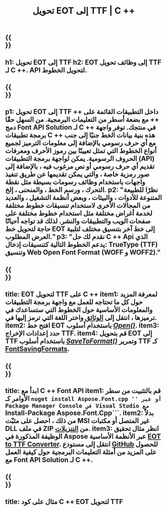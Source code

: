 ﻿---
translation: true
template: /_templates/conversion-child-cpp.md
title: تحويل EOT إلى TTF | C ++
description: قم بتحويل EOT إلى خطوط TTF باستخدام واجهة برمجة تطبيقات C ++. تعمل وظيفة التحويل على نظامي التشغيل Windows و Linux وفي أي بيئة تطوير تدعم C ++.
metakeywords: c ++ EOT إلى TTF , EOT إلى حلول TTF c ++ , EOT إلى TTF  converter cpp
url: /cpp/conversion/eot-to-ttf/
family: font
platformtag: cpp
feature: conversion
informat: CFF
outformat: TTF
faq: faqchild
otherformats: WOFF WOFF2
---

{{<section banner>}}
---
h1: تحويل EOT إلى TTF
h2: EOT إلى وظائف تحويل TTF لـ C ++. API لتحويل الخطوط.
---

{{<section overview>}}
---
p1: تحويل EOT إلى TTF داخل التطبيقات القائمة على ++ ++ مع بضعة أسطر من التعليمات البرمجية. من السهل حقًا دمج Font API Solution لـ С ++ في منتجك. توفر واجهة برمجة تطبيقات C ++ هذه بنية بيانات الخط جنبًا إلى جنب مع أي حرف رسومي بالإضافة إلى معلومات الترميز لجميع أنواع الخطوط التي تمثل تعيينًا بين رموز الأحرف ومعرفات الحروف الرسومية. يمكن لواجهة برمجة التطبيقات (API) تقديم أي حرف رسومي أو نص مرغوب فيه ، بالإضافة إلى صور رمزية خاصة ، والتي يمكن تقديمها عن طريق تنفيذ واجهات باستخدام وظائف رسومات بسيطة مثل نقطة التحرك ، ورسم الخط ، والمنحنى ، إلخ.
p2: "نظرًا للطبيعة المتنوعة للأدوات ، والبيئات ، وبعض أنظمة التشغيل ، والعديد من المجالات الأخرى لاستخدام تنسيقات خطوط مختلفة لخدمة أغراض مختلفة مثل استخدام خطوط مختلفة على صفحات الويب والتطبيقات والنشر. لذلك قد تواجه أحيانًا حاجة لتحويل خط EOT إلى خط آخر بتنسيق مختلف لتلبية العرض المطلوب."
p3: "نقدم لك حل С ++ Api الذي يدعم الخطوط التالية كتنسيقات إدخال: TrueType (TTF) وتنسيق Web Open Font Format (WOFF و WOFF2)."
---

{{<section feature1>}}
---
title: EOT لتحويل TTF على C ++
item1: لمعرفة المزيد حول كل ما تحتاجه للعمل مع واجهة برمجة التطبيقات والمعلومات الأساسية حول الخطوط التي ستساعدك في ترميزها ، انتقل إلى [الوثائق](https://docs.aspose.com/font/) واختر اللغة التي ترمز إليها في.
item2: افتح خط EOT باستخدام أسلوب [*Open()*](https://reference.aspose.com/font/cpp/class/aspose.font.font#ac2387bf04ccb5bac51cf37984d4ebf33).
item3: حدد إعدادات الإخراج TTF.
item4: قم بتحويل EOT إلى TTF باستخدام أسلوب [*SaveToFormat()*](https://reference.aspose.com/font/cpp/class/aspose.font.font#a670ea97404fd72c2e51b0e8c543c8a45) وتمرير TTF كـ [FontSavingFormats](https://reference.aspose.com/font/cpp/namespace/aspose.font#a93d0dcc7c00f5c7027d60e14a5433c74).
---

{{<section feature2>}}
---
title: ابدأ مع C ++ Font API
item1: قم بالتثبيت من سطر الأوامر كـ `` nuget install Aspose.Font.cpp '' أو عبر Package Manager Console في Visual Studio مع `` Install-Package Aspose.Font.Cpp```.
item2: بدلاً من ذلك ، احصل على مثبّت MSI غير المتصل أو مكتبات DLL في ملف ZIP من [التنزيلات](https://releases.aspose.com/font/cpp/).
item3: انظر مثال تحقيق الوظيفة المذكورة في Aspose عبر الأنظمة الأساسية [EOT to TTF Converter](https://products.aspose.app/font/conversion/eot-to-ttf). انتقل إلى مستودع [GitHub](https://github.com/aspose-font/Aspose.Font-Documentation/tree/master/cpp-examples) للحصول على المزيد من أمثلة التعليمات البرمجية حول كيفية العمل مع Font API Solution لـ C ++.
---

{{<section codeexample>}}
---
title: مثال على كود C ++ EOT لتحويل TTF
---





